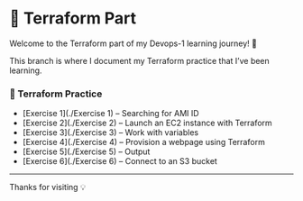 # 💠 Terraform Part

Welcome to the Terraform part of my Devops-1 learning journey! 🚀

This branch is where I document my Terraform practice that I’ve been learning.

### 🔧 Terraform Practice

- [Exercise 1](./Exercise 1) – Searching for AMI ID
- [Exercise 2](./Exercise 2) – Launch an EC2 instance with Terraform
- [Exercise 3](./Exercise 3) – Work with variables
- [Exercise 4](./Exercise 4) – Provision a webpage using Terraform 
- [Exercise 5](./Exercise 5) – Output 
- [Exercise 6](./Exercise 6) – Connect to an S3 bucket

---
Thanks for visiting 💡